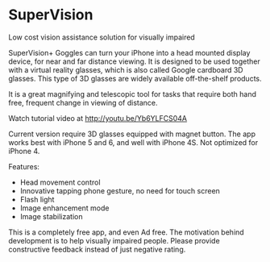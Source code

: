 # SuperVision
Low cost vision assistance solution for visually impaired

SuperVision+ Goggles can turn your iPhone into a head mounted display device, for near and far distance viewing. It is designed to be used together with a virtual reality glasses, which is also called Google cardboard 3D glasses. This type of 3D glasses are widely available off-the-shelf products.

It is a great magnifying and telescopic tool for tasks that require both hand free, frequent change in viewing of distance.

Watch tutorial video at http://youtu.be/Yb6YLFCS04A

Current version require 3D glasses equipped with magnet button. The app works best with iPhone 5 and 6, and well with iPhone 4S. Not optimized for iPhone 4.

Features:
* Head movement control
* Innovative tapping phone gesture, no need for touch screen
* Flash light
* Image enhancement mode
* Image stabilization

This is a completely free app, and even Ad free. The motivation behind development is to help visually impaired people. Please provide constructive feedback instead of just negative rating.
